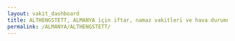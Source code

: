```yaml
---
layout: vakit_dashboard
title: ALTHENGSTETT, ALMANYA için iftar, namaz vakitleri ve hava durumu - ilçe/eyalet seç
permalink: /ALMANYA/ALTHENGSTETT/
---
```


<script type="text/javascript">
  var GLOBAL_COUNTRY = 'ALMANYA';
  var GLOBAL_CITY = 'ALTHENGSTETT';
  var GLOBAL_STATE = '';
  var lat = 72;
  var lon = 21;
</script>
